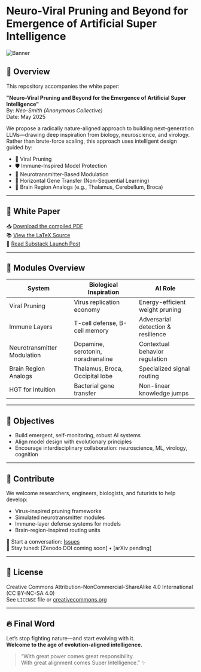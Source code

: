 # Neuro-Viral Pruning and Beyond for Emergence of Artificial Super Intelligence

![Banner](https://raw.githubusercontent.com/your-repo-assets/ai-biology-banner.jpg)

## 🚀 Overview
This repository accompanies the white paper:

**"Neuro-Viral Pruning and Beyond for the Emergence of Artificial Super Intelligence"**  
By: *Neo-Smith (Anonymous Collective)*  
Date: May 2025

We propose a radically nature-aligned approach to building next-generation LLMs—drawing deep inspiration from biology, neuroscience, and virology. Rather than brute-force scaling, this approach uses intelligent design guided by:

- 🦠 Viral Pruning
- 🛡️ Immune-Inspired Model Protection
- 🧠 Neurotransmitter-Based Modulation
- 🧬 Horizontal Gene Transfer (Non-Sequential Learning)
- 🧩 Brain Region Analogs (e.g., Thalamus, Cerebellum, Broca)

---

## 📄 White Paper
📥 [Download the compiled PDF](./P1.pdf)  
📚 [View the LaTeX Source](./main.tex)  
🧬 [Read Substack Launch Post](https://tridenttp9.substack.com/publish/post/164165593)

---

## 🌱 Modules Overview

| System                     | Biological Inspiration         | AI Role                             |
|---------------------------|---------------------------------|--------------------------------------|
| Viral Pruning             | Virus replication economy       | Energy-efficient weight pruning      |
| Immune Layers             | T-cell defense, B-cell memory   | Adversarial detection & resilience   |
| Neurotransmitter Modulation | Dopamine, serotonin, noradrenaline | Contextual behavior regulation  |
| Brain Region Analogs      | Thalamus, Broca, Occipital lobe | Specialized signal routing           |
| HGT for Intuition         | Bacterial gene transfer         | Non-linear knowledge jumps           |

---

## 📌 Objectives
- Build emergent, self-monitoring, robust AI systems
- Align model design with evolutionary principles
- Encourage interdisciplinary collaboration: neuroscience, ML, virology, cognition

---

## 📡 Contribute
We welcome researchers, engineers, biologists, and futurists to help develop:

- Virus-inspired pruning frameworks
- Simulated neurotransmitter modules
- Immune-layer defense systems for models
- Brain-region-inspired routing units

💬 Start a conversation: [Issues](https://github.com/factaritol/neuro-viral-pruning-ASI/issues)  
🧪 Stay tuned: [Zenodo DOI coming soon] • [arXiv pending]

---

## 📖 License
Creative Commons Attribution-NonCommercial-ShareAlike 4.0 International (CC BY-NC-SA 4.0)  
See `LICENSE` file or [creativecommons.org](https://creativecommons.org/licenses/by-nc-sa/4.0/)

---

## 🔥 Final Word
Let’s stop fighting nature—and start evolving with it.  
**Welcome to the age of evolution-aligned intelligence.**

> “With great power comes great responsibility.  
> With great alignment comes Super Intelligence.” ✨

